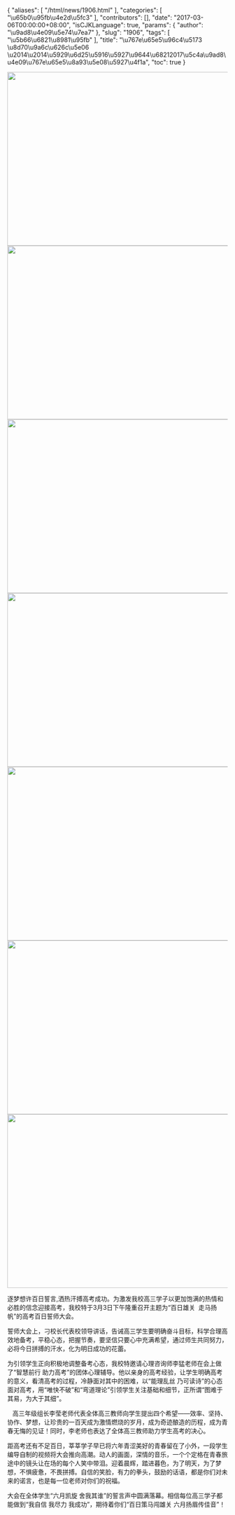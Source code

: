 {
    "aliases": [
        "/html/news/1906.html"
    ],
    "categories": [
        "\u65b0\u95fb\u4e2d\u5fc3"
    ],
    "contributors": [],
    "date": "2017-03-06T00:00:00+08:00",
    "isCJKLanguage": true,
    "params": {
        "author": "\u9ad8\u4e09\u5e74\u7ea7"
    },
    "slug": "1906",
    "tags": [
        "\u5b66\u6821\u8981\u95fb"
    ],
    "title": "\u767e\u65e5\u96c4\u5173  \u8d70\u9a6c\u626c\u5e06 \u2014\u2014\u5929\u6d25\u5916\u5927\u9644\u68212017\u5c4a\u9ad8\u4e09\u767e\u65e5\u8a93\u5e08\u5927\u4f1a",
    "toc": true
}


<img
    src="https://cdn.tfls.online/mirror/full/e7be8dcc511731eacc53d043ff20b32e2812991e.jpg"
    style="display:block;margin-left:auto;margin-right:auto;"
    decoding="async"
    fetchpriority="auto"
    loading="lazy"
    height="397"
    width="600"
/>
<img
    src="https://cdn.tfls.online/mirror/full/b17893b21eb95dc666e52ae6588dab71b8f25b33.jpg"
    style="display:block;margin-left:auto;margin-right:auto;"
    decoding="async"
    fetchpriority="auto"
    loading="lazy"
    height="397"
    width="600"
/>
<img
    src="https://cdn.tfls.online/mirror/full/a1aa1f0b0fe927853864b6e7954cb103b4571231.jpg"
    style="display:block;margin-left:auto;margin-right:auto;"
    decoding="async"
    fetchpriority="auto"
    loading="lazy"
    height="397"
    width="600"
/>
<img
    src="https://cdn.tfls.online/mirror/full/1d6f4bca12912739384b185d9c6b2fe4196832ed.jpg"
    style="display:block;margin-left:auto;margin-right:auto;"
    decoding="async"
    fetchpriority="auto"
    loading="lazy"
    height="397"
    width="600"
/>
<img
    src="https://cdn.tfls.online/mirror/full/b1ee1a10eacf9d0d4a303ee50131667db8e4fe81.jpg"
    style="display:block;margin-left:auto;margin-right:auto;"
    decoding="async"
    fetchpriority="auto"
    loading="lazy"
    height="397"
    width="600"
/>
<img
    src="https://cdn.tfls.online/mirror/full/5f881d4bdcf3627b15120035886e86e35b27f9e1.jpg"
    style="display:block;margin-left:auto;margin-right:auto;"
    decoding="async"
    fetchpriority="auto"
    loading="lazy"
    height="397"
    width="600"
/>
<img
    src="https://cdn.tfls.online/mirror/full/bc1375723248f4e25f5f22ceb421ece7493efc5e.jpg"
    style="display:block;margin-left:auto;margin-right:auto;"
    decoding="async"
    fetchpriority="auto"
    loading="lazy"
    height="397"
    width="600"
/>




  





逐梦想许百日誓言,洒热汗搏高考成功。为激发我校高三学子以更加饱满的热情和必胜的信念迎接高考，我校特于3月3日下午隆重召开主题为“百日雄关  走马扬帆”的高考百日誓师大会。




誓师大会上，刁校长代表校领导讲话，告诫高三学生要明确奋斗目标，科学合理高效地备考，平稳心态，把握节奏，要坚信只要心中充满希望，通过师生共同努力，必将今日拼搏的汗水，化为明日成功的花蕾。




为引领学生正向积极地调整备考心态，我校特邀请心理咨询师李猛老师在会上做了“智慧前行
助力高考”的团体心理辅导。他以亲身的高考经验，让学生明确高考的意义，看清高考的过程，冷静面对其中的困难，以“能理乱丝 乃可读诗”的心态面对高考，用“唯快不破”和“弯道理论”引领学生关注基础和细节，正所谓“图难于其易，为大于其细”。




   高三年级组长李莹老师代表全体高三教师向学生提出四个希望——效率、坚持、协作、梦想，让珍贵的一百天成为激情燃烧的岁月，成为奇迹酿造的历程，成为青春无悔的见证！同时，李老师也表达了全体高三教师助力学生高考的决心。




距高考还有不足百日，莘莘学子早已将六年青涩美好的青春留在了小外，一段学生编导自制的视频将大会推向高潮。动人的画面，深情的音乐，一个个定格在青春旅途中的镜头让在场的每个人笑中带泪。迎着晨辉，踏进暮色，为了明天，为了梦想，不惧疲惫，不畏拼搏。自信的笑脸，有力的拳头，鼓励的话语，都是你们对未来的诺言，也是每一位老师对你们的祝福。




大会在全体学生“六月凯旋
舍我其谁”的誓言声中圆满落幕。相信每位高三学子都能做到“我自信 我尽力 我成功”，期待着你们“百日策马闯雄关 六月扬眉传佳音”！




  



